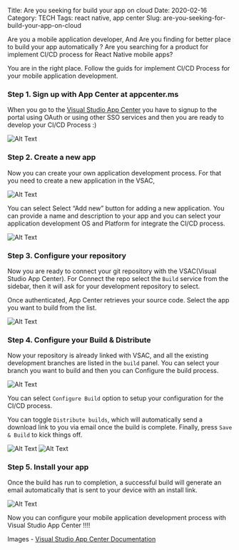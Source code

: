 Title: Are you seeking for build your app on cloud
Date: 2020-02-16
Category: TECH
Tags: react native, app center
Slug: are-you-seeking-for-build-your-app-on-cloud

Are you a mobile application developer, And Are you finding for better place to build your app automatically ? Are you searching for a product for implement CI/CD process for React Native mobile apps?

You are in the right place. Follow the guids for implement CI/CD Process for your mobile application development.

### Step 1. Sign up with App Center at appcenter.ms

When you go to the [Visual Studio App Center](appcenter.ms) you have to signup to the portal using OAuth or using other SSO services and then you are ready to develop your CI/CD Process :)

![Alt Text]({static}/images/vsac/step-1.png)

### Step 2. Create a new app

Now you can create your own application development process. For that you need to create a new application in the VSAC, 

![Alt Text]({static}/images/vsac/step-2.png)

You can select Select “Add new” button for adding a new application. You can provide a name and description to your app and you can select your application development OS and Platform for integrate the CI/CD process.

![Alt Text]({static}/images/vsac/step-3.png)

### Step 3. Configure your repository

Now you are ready to connect your git repository with the VSAC(Visual Studio App Center). For Connect the repo select the `Build` service from the sidebar, then it will ask for your development repository to select.

Once authenticated, App Center retrieves your source code. Select the app you want to build from the list.

![Alt Text]({static}/images/vsac/step-4.png)

### Step 4. Configure your Build & Distribute

Now your repository is already linked with VSAC, and all the existing development branches are listed in the `build` panel. You can select your branch you want to build and then you can Configure the build process.

![Alt Text]({static}/images/vsac/step-5.png)

You can select `Configure Build` option to setup your configuration for the CI/CD process.

You can toggle `Distribute builds`, which will automatically send a download link to you via email once the build is complete. Finally, press `Save & Build` to kick things off.

![Alt Text]({static}/images/vsac/step-6.png)
![Alt Text]({static}/images/vsac/step-7.png)


### Step 5. Install your app

Once the build has run to completion, a successful build will generate an email automatically that is sent to your device with an install link.

![Alt Text]({static}/images/vsac/step-8.png)


Now you can configure your mobile application development process with Visual Studio App Center !!!! 

Images - [Visual Studio App Center Documentation](https://visualstudio.microsoft.com/app-center/get-started/)